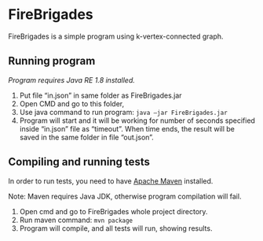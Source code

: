 # FireBrigades

FireBrigades is a simple program using k-vertex-connected graph.

## Running program 

*Program requires Java RE 1.8 installed.*
1.	Put file “in.json” in same folder as FireBrigades.jar
2.	Open CMD and go to this folder,
3.	Use java command to run program: 
`java –jar FireBrigades.jar`
4.	Program will start and it will be working for number of seconds specified inside “in.json” file as “timeout”. When time ends, the result will be saved in the same folder in file “out.json”.

## Compiling and running tests

In order to run tests, you need to have [Apache Maven](https://maven.apache.org/install.html) installed.

Note: Maven requires Java JDK, otherwise program compilation will fail.
	
  
1.	Open cmd and go to FireBrigades whole project directory.
2.	Run maven command:
`mvn package`
3.	Program will compile, and all tests will run, showing results.

